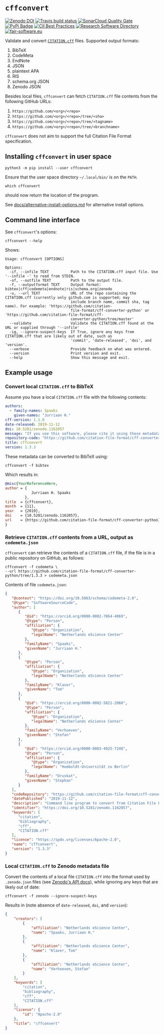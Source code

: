 # `cffconvert`

[![Zenodo DOI](https://zenodo.org/badge/DOI/10.5281/zenodo.1162057.svg)](https://doi.org/10.5281/zenodo.1162057)
[![Travis build status](https://travis-ci.org/citation-file-format/cff-converter-python.svg?branch=master)](https://travis-ci.org/citation-file-format/cff-converter-python)
[![SonarCloud Quality Gate](https://sonarcloud.io/api/project_badges/measure?project=citation-file-format_cff-converter-python&metric=alert_status)](https://sonarcloud.io/dashboard?id=citation-file-format_cff-converter-python)
[![PyPi Badge](https://img.shields.io/pypi/v/cffconvert.svg?colorB=blue)](https://pypi.python.org/pypi/cffconvert/)
[![CII Best Practices](https://bestpractices.coreinfrastructure.org/projects/1811/badge)](https://bestpractices.coreinfrastructure.org/projects/1811)
[![Research Software Directory](https://img.shields.io/badge/rsd-cffconvert-00a3e3.svg)](https://www.research-software.nl/software/cff-converter-python)
[![fair-software.eu](https://img.shields.io/badge/fair--software.eu-%E2%97%8F%20%20%E2%97%8F%20%20%E2%97%8F%20%20%E2%97%8F%20%20%E2%97%8F-green)](https://fair-software.eu)

Validate and convert [`CITATION.cff`](https://github.com/citation-file-format/citation-file-format) files. Supported output formats:

1.  BibTeX
1.  CodeMeta
1.  EndNote
1.  JSON
1.  plaintext APA
1.  RIS
1.  schema.org JSON
1.  Zenodo JSON

Besides local files, `cffconvert` can fetch `CITATION.cff` file contents from the following GitHub URLs:

1.  `https://github.com/<org>/<repo>`
2.  `https://github.com/<org>/<repo>/tree/<sha>`
3.  `https://github.com/<org>/<repo>/tree/<tagname>`
4.  `https://github.com/<org>/<repo>/tree/<branchname>`

`cffconvert` does not aim to support the full Citation File Format specification.

## Installing `cffconvert` in user space

```shell
python3 -m pip install --user cffconvert
```
Ensure that the user space directory `~/.local/bin/` is on the `PATH`.

```shell
which cffconvert
```
should now return the location of the program.

See [docs/alternative-install-options.md](docs/alternative-install-options.md) for alternative install options.

## Command line interface

See `cffconvert`'s options:

```shell
cffconvert --help
```

Shows:

```shell
Usage: cffconvert [OPTIONS]

Options:
  -if, --infile TEXT          Path to the CITATION.cff input file. Use '--infile -' to read from STDIN.
  -of, --outfile TEXT         Path to the output file.
  -f, --outputformat TEXT     Output format: bibtex|cff|codemeta|endnote|ris|schema.org|zenodo
  -u, --url TEXT              URL of the repo containing the CITATION.cff (currently only github.com is supported; may
                              include branch name, commit sha, tag name). For example: 'https://github.com/citation-
                              file-format/cff-converter-python' or 'https://github.com/citation-file-format/cff-
                              converter-python/tree/master'
  --validate                  Validate the CITATION.cff found at the URL or supplied through '--infile'
  -ig, --ignore-suspect-keys  If True, ignore any keys from CITATION.cff that are likely out of date, such as
                              'commit', 'date-released', 'doi', and 'version'.
  --verbose                   Provide feedback on what was entered.
  --version                   Print version and exit.
  --help                      Show this message and exit.
```

## Example usage

### Convert local `CITATION.cff` to BibTeX

Assume you have a local `CITATION.cff` file with the following contents:

```yaml
authors:
  - family-names: Spaaks
    given-names: "Jurriaan H."
cff-version: 1.1.0
date-released: 2019-11-12
doi: 10.5281/zenodo.1162057
message: "If you use this software, please cite it using these metadata."
repository-code: "https://github.com/citation-file-format/cff-converter-python"
title: cffconvert
version: 1.3.3
```

These metadata can be converted to BibTeX using:

```
cffconvert -f bibtex
```

Which results in:

```bibtex
@misc{YourReferenceHere,
author = {
            Jurriaan H. Spaaks
         },
title  = {cffconvert},
month  = {11},
year   = {2019},
doi    = {10.5281/zenodo.1162057},
url    = {https://github.com/citation-file-format/cff-converter-python}
}
```

### Retrieve `CITATION.cff` contents from a URL, output as `codemeta.json`

`cffconvert` can retrieve the contents of a `CITATION.cff` file, if the file is in a public repository on GitHub, as follows:

```shell
cffconvert -f codemeta \
--url https://github.com/citation-file-format/cff-converter-python/tree/1.3.3 > codemeta.json
```

Contents of file `codemeta.json`:

```json
{
   "@context": "https://doi.org/10.5063/schema/codemeta-2.0", 
   "@type": "SoftwareSourceCode", 
   "author": [
      {
         "@id": "https://orcid.org/0000-0002-7064-4069", 
         "@type": "Person", 
         "affiliation": {
            "@type": "Organization", 
            "legalName": "Netherlands eScience Center"
         }, 
         "familyName": "Spaaks", 
         "givenName": "Jurriaan H."
      }, 
      {
         "@type": "Person", 
         "affiliation": {
            "@type": "Organization", 
            "legalName": "Netherlands eScience Center"
         }, 
         "familyName": "Klaver", 
         "givenName": "Tom"
      }, 
      {
         "@id": "https://orcid.org/0000-0002-5821-2060", 
         "@type": "Person", 
         "affiliation": {
            "@type": "Organization", 
            "legalName": "Netherlands eScience Center"
         }, 
         "familyName": "Verhoeven", 
         "givenName": "Stefan"
      }, 
      {
         "@id": "https://orcid.org/0000-0003-4925-7248", 
         "@type": "Person", 
         "affiliation": {
            "@type": "Organization", 
            "legalName": "Humboldt-Universität zu Berlin"
         }, 
         "familyName": "Druskat", 
         "givenName": "Stephan"
      }
   ], 
   "codeRepository": "https://github.com/citation-file-format/cff-converter-python", 
   "datePublished": "2019-11-12", 
   "description": "Command line program to convert from Citation File Format to various other formats such as BibTeX, EndNote, RIS, schema.org, and .zenodo.json.", 
   "identifier": "https://doi.org/10.5281/zenodo.1162057", 
   "keywords": [
      "citation", 
      "bibliography", 
      "cff", 
      "CITATION.cff"
   ], 
   "license": "https://spdx.org/licenses/Apache-2.0", 
   "name": "cffconvert", 
   "version": "1.3.3"
}
```
### Local `CITATION.cff` to Zenodo metadata file

Convert the contents of a local file `CITATION.cff` into the format used by `.zenodo.json` files (see [Zenodo's API
docs](http://developers.zenodo.org/#representation)), while ignoring any keys that are likely out of date:

```shell
cffconvert -f zenodo --ignore-suspect-keys
```

Results in (note absence of `date-released`, `doi`, and `version`):

```json
{
    "creators": [
        {
            "affiliation": "Netherlands eScience Center",
            "name": "Spaaks, Jurriaan H."
        },
        {
            "affiliation": "Netherlands eScience Center",
            "name": "Klaver, Tom"
        },
        {
            "affiliation": "Netherlands eScience Center",
            "name": "Verhoeven, Stefan"
        }
    ],
    "keywords": [
        "citation",
        "bibliography",
        "cff",
        "CITATION.cff"
    ],
    "license": {
        "id": "Apache-2.0"
    },
    "title": "cffconvert"
}
```
